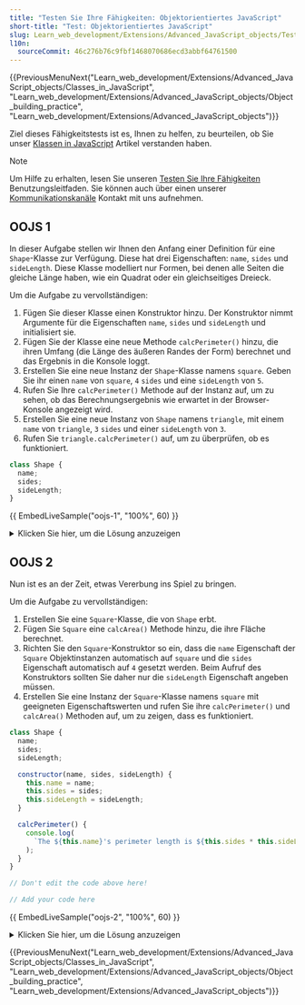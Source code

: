 ```yaml
---
title: "Testen Sie Ihre Fähigkeiten: Objektorientiertes JavaScript"
short-title: "Test: Objektorientiertes JavaScript"
slug: Learn_web_development/Extensions/Advanced_JavaScript_objects/Test_your_skills/Object-oriented_JavaScript
l10n:
  sourceCommit: 46c276b76c9fbf1468070686ecd3abbf64761500
---
```


{{PreviousMenuNext("Learn_web_development/Extensions/Advanced_JavaScript_objects/Classes_in_JavaScript", "Learn_web_development/Extensions/Advanced_JavaScript_objects/Object_building_practice", "Learn_web_development/Extensions/Advanced_JavaScript_objects")}}

Ziel dieses Fähigkeitstests ist es, Ihnen zu helfen, zu beurteilen, ob Sie unser [Klassen in JavaScript](/de/docs/Learn_web_development/Extensions/Advanced_JavaScript_objects/Classes_in_JavaScript) Artikel verstanden haben.

> [!NOTE]
> Um Hilfe zu erhalten, lesen Sie unseren [Testen Sie Ihre Fähigkeiten](/de/docs/Learn_web_development#test_your_skills) Benutzungsleitfaden. Sie können auch über einen unserer [Kommunikationskanäle](/de/docs/MDN/Community/Communication_channels) Kontakt mit uns aufnehmen.

## OOJS 1

In dieser Aufgabe stellen wir Ihnen den Anfang einer Definition für eine `Shape`-Klasse zur Verfügung. Diese hat drei Eigenschaften: `name`, `sides` und `sideLength`. Diese Klasse modelliert nur Formen, bei denen alle Seiten die gleiche Länge haben, wie ein Quadrat oder ein gleichseitiges Dreieck.

Um die Aufgabe zu vervollständigen:

1. Fügen Sie dieser Klasse einen Konstruktor hinzu. Der Konstruktor nimmt Argumente für die Eigenschaften `name`, `sides` und `sideLength` und initialisiert sie.
2. Fügen Sie der Klasse eine neue Methode `calcPerimeter()` hinzu, die ihren Umfang (die Länge des äußeren Randes der Form) berechnet und das Ergebnis in die Konsole loggt.
3. Erstellen Sie eine neue Instanz der `Shape`-Klasse namens `square`. Geben Sie ihr einen `name` von `square`, `4` `sides` und eine `sideLength` von `5`.
4. Rufen Sie Ihre `calcPerimeter()` Methode auf der Instanz auf, um zu sehen, ob das Berechnungsergebnis wie erwartet in der Browser-Konsole angezeigt wird.
5. Erstellen Sie eine neue Instanz von `Shape` namens `triangle`, mit einem `name` von `triangle`, `3` `sides` und einer `sideLength` von `3`.
6. Rufen Sie `triangle.calcPerimeter()` auf, um zu überprüfen, ob es funktioniert.

```js live-sample___oojs-1
class Shape {
  name;
  sides;
  sideLength;
}
```

{{ EmbedLiveSample("oojs-1", "100%", 60) }}

<details>
<summary>Klicken Sie hier, um die Lösung anzuzeigen</summary>

Ihr fertiges JS könnte in etwa so aussehen:

```js
class Shape {
  name;
  sides;
  sideLength;

  constructor(name, sides, sideLength) {
    this.name = name;
    this.sides = sides;
    this.sideLength = sideLength;
  }

  calcPerimeter() {
    console.log(
      `The ${this.name}'s perimeter length is ${this.sides * this.sideLength}.`,
    );
  }
}

const square = new Shape("square", 4, 5);
square.calcPerimeter();

const triangle = new Shape("triangle", 3, 3);
triangle.calcPerimeter();
```

</details>

## OOJS 2

Nun ist es an der Zeit, etwas Vererbung ins Spiel zu bringen.

Um die Aufgabe zu vervollständigen:

1. Erstellen Sie eine `Square`-Klasse, die von `Shape` erbt.
2. Fügen Sie `Square` eine `calcArea()` Methode hinzu, die ihre Fläche berechnet.
3. Richten Sie den `Square`-Konstruktor so ein, dass die `name` Eigenschaft der `Square` Objektinstanzen automatisch auf `square` und die `sides` Eigenschaft automatisch auf `4` gesetzt werden. Beim Aufruf des Konstruktors sollten Sie daher nur die `sideLength` Eigenschaft angeben müssen.
4. Erstellen Sie eine Instanz der `Square`-Klasse namens `square` mit geeigneten Eigenschaftswerten und rufen Sie ihre `calcPerimeter()` und `calcArea()` Methoden auf, um zu zeigen, dass es funktioniert.

```js live-sample___oojs-2
class Shape {
  name;
  sides;
  sideLength;

  constructor(name, sides, sideLength) {
    this.name = name;
    this.sides = sides;
    this.sideLength = sideLength;
  }

  calcPerimeter() {
    console.log(
      `The ${this.name}'s perimeter length is ${this.sides * this.sideLength}.`,
    );
  }
}

// Don't edit the code above here!

// Add your code here
```

{{ EmbedLiveSample("oojs-2", "100%", 60) }}

<details>
<summary>Klicken Sie hier, um die Lösung anzuzeigen</summary>

Ihr fertiges JS könnte in etwa so aussehen:

```js
// ...
// Don't edit the code above here!

class Square extends Shape {
  constructor(sideLength) {
    super("square", 4, sideLength);
  }

  calcArea() {
    console.log(
      `The ${this.name}'s area is ${this.sideLength * this.sideLength} squared.`,
    );
  }
}

const square = new Square(4);

square.calcPerimeter();
square.calcArea();
```

</details>

{{PreviousMenuNext("Learn_web_development/Extensions/Advanced_JavaScript_objects/Classes_in_JavaScript", "Learn_web_development/Extensions/Advanced_JavaScript_objects/Object_building_practice", "Learn_web_development/Extensions/Advanced_JavaScript_objects")}}
